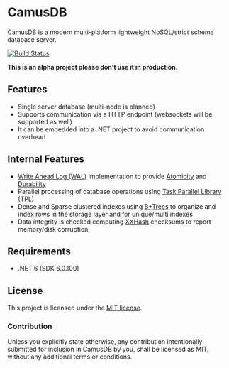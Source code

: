 CamusDB
=======
CamusDB is a modern multi-platform lightweight NoSQL/strict schema database server. 

[![Build Status](https://app.travis-ci.com/camusdb/camusdb.svg?branch=main)](https://app.travis-ci.com/camusdb/camusdb)

**This is an alpha project please don't use it in production.**

Features
--------
 - Single server database (multi-node is planned)
 - Supports communication via a HTTP endpoint (websockets will be supported as well)
 - It can be embedded into a .NET project to avoid communication overhead

Internal Features
-----------------
 - [Write Ahead Log (WAL)](https://en.wikipedia.org/wiki/Write-ahead_logging) implementation to provide [Atomicity](https://en.wikipedia.org/wiki/Atomicity_(database_systems)) and [Durability](https://en.wikipedia.org/wiki/Durability_(database_systems))
 - Parallel processing of database operations using [Task Parallel Library (TPL)](https://docs.microsoft.com/en-us/dotnet/standard/parallel-programming/task-parallel-library-tpl)
 - Dense and Sparse clustered indexes using [B+Trees](https://en.wikipedia.org/wiki/B%2B_tree) to organize and index rows in the storage layer and for unique/multi indexes
 - Data integrity is checked computing [XXHash](https://cyan4973.github.io/xxHash/) checksums to report memory/disk corruption

## Requirements
 - .NET 6 (SDK 6.0.100)

## License

This project is licensed under the [MIT license](LICENSE.txt).

### Contribution

Unless you explicitly state otherwise, any contribution intentionally submitted
for inclusion in CamusDB by you, shall be licensed as MIT, without any additional
terms or conditions.


